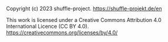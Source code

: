 Copyright (c) 2023 shuffle-project. https://shuffle-projekt.de/en

This work is licensed under a Creative Commons Attribution 4.0 International Licence (CC BY 4.0). 
https://creativecommons.org/licenses/by/4.0/
